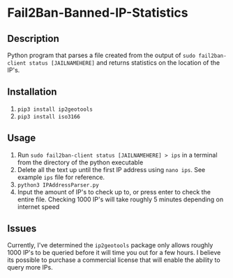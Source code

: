 # Fail2Ban-Banned-IP-Statistics
## Description
Python program that parses a file created from the output of `sudo fail2ban-client status [JAILNAMEHERE]` and returns statistics on the location of the IP's.

## Installation
1. `pip3 install ip2geotools`
2. `pip3 install iso3166`

## Usage
1. Run `sudo fail2ban-client status [JAILNAMEHERE] > ips` in a terminal from the directory of the python executable
2. Delete all the text up until the first IP address using `nano ips`. See example `ips` file for reference.
2. `python3 IPAddressParser.py`
3. Input the amount of IP's to check up to, or press enter to check the entire file. Checking 1000 IP's will take roughly 5 minutes depending on internet speed

## Issues
Currently, I've determined the `ip2geotools` package only allows roughly 1000 IP's to be queried before it will time you out for a few hours. I believe its possible to purchase a commercial license that will enable the ability to query more IPs.

